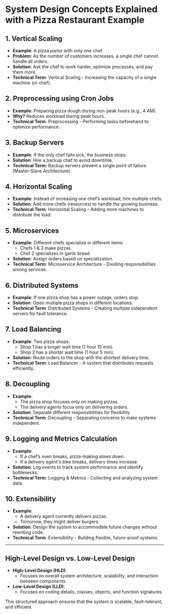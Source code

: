 # **System Design Concepts Explained with a Pizza Restaurant Example**

## **1. Vertical Scaling**
- **Example**: A pizza parlor with only one chef.
- **Problem**: As the number of customers increases, a single chef cannot handle all orders.
- **Solution**: Ask the chef to work harder, optimize processes, and pay them more.
- **Technical Term**: Vertical Scaling - Increasing the capacity of a single machine (or chef).
  
## **2. Preprocessing using Cron Jobs**
- **Example**: Preparing pizza dough during non-peak hours (e.g., 4 AM).
- **Why?** Reduces workload during peak hours.
- **Technical Term**: Preprocessing - Performing tasks beforehand to optimize performance.

## **3. Backup Servers**
- **Example**: If the only chef falls sick, the business stops.
- **Solution**: Hire a backup chef to avoid downtime.
- **Technical Term**: Backup servers prevent a single point of failure (Master-Slave Architecture).

## **4. Horizontal Scaling**
- **Example**: Instead of increasing one chef’s workload, hire multiple chefs.
- **Solution**: Add more chefs (resources) to handle the growing business.
- **Technical Term**: Horizontal Scaling - Adding more machines to distribute the load.

## **5. Microservices**
- **Example**: Different chefs specialize in different items:
  - Chefs 1 & 3 make pizzas.
  - Chef 2 specializes in garlic bread.
- **Solution**: Assign orders based on specialization.
- **Technical Term**: Microservice Architecture - Dividing responsibilities among services.

## **6. Distributed Systems**
- **Example**: If one pizza shop has a power outage, orders stop.
- **Solution**: Open multiple pizza shops in different locations.
- **Technical Term**: Distributed Systems - Creating multiple independent servers for fault tolerance.

## **7. Load Balancing**
- **Example**: Two pizza shops:
  - Shop 1 has a longer wait time (1 hour 15 min).
  - Shop 2 has a shorter wait time (1 hour 5 min).
- **Solution**: Route orders to the shop with the shortest delivery time.
- **Technical Term**: Load Balancer - A system that distributes requests efficiently.

## **8. Decoupling**
- **Example**:
  - The pizza shop focuses only on making pizzas.
  - The delivery agents focus only on delivering orders.
- **Solution**: Separate different responsibilities for flexibility.
- **Technical Term**: Decoupling - Separating concerns to make systems independent.

## **9. Logging and Metrics Calculation**
- **Example**: 
  - If a chef’s oven breaks, pizza-making slows down.
  - If a delivery agent's bike breaks, delivery times increase.
- **Solution**: Log events to track system performance and identify bottlenecks.
- **Technical Term**: Logging & Metrics - Collecting and analyzing system data.

## **10. Extensibility**
- **Example**: 
  - A delivery agent currently delivers pizzas.
  - Tomorrow, they might deliver burgers.
- **Solution**: Design the system to accommodate future changes without rewriting code.
- **Technical Term**: Extensibility - Building flexible, future-proof systems.

---

## **High-Level Design vs. Low-Level Design**
- **High-Level Design (HLD)**: 
  - Focuses on overall system architecture, scalability, and interaction between components.
- **Low-Level Design (LLD)**:
  - Focuses on coding details, classes, objects, and function signatures.

This structured approach ensures that the system is scalable, fault-tolerant, and efficient.
